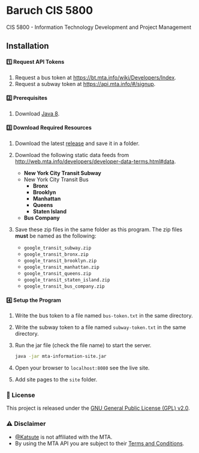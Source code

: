 # Baruch CIS 5800

CIS 5800 - Information Technology Development and Project Management

## Installation

#### 1️⃣ Request API Tokens

 1. Request a bus token at <https://bt.mta.info/wiki/Developers/Index>.
 2. Request a subway token at <https://api.mta.info/#/signup>.

#### 2️⃣ Prerequisites

 1. Download [Java 8](https://www.java.com/download).

#### 3️⃣ Download Required Resources

 1. Download the latest [release](https://github.com/Katsute/Baruch-CIS-5800/releases) and save it in a folder.

 2. Download the following static data feeds from <http://web.mta.info/developers/developer-data-terms.html#data>.

    - **New York City Transit Subway**
    - New York City Transit Bus
      - **Bronx**
      - **Brooklyn**
      - **Manhattan**
      - **Queens**
      - **Staten Island**
    - **Bus Company**

 3. Save these zip files in the same folder as this program. The zip files **must** be named as the following:

    - `google_transit_subway.zip`
    - `google_transit_bronx.zip`
    - `google_transit_brooklyn.zip`
    - `google_transit_manhattan.zip`
    - `google_transit_queens.zip`
    - `google_transit_staten_island.zip`
    - `google_transit_bus_company.zip`

#### 4️⃣ Setup the Program

 1. Write the bus token to a file named `bus-token.txt` in the same directory.
 2. Write the subway token to a file named `subway-token.txt` in the same directory.
 3. Run the jar file (check the file name) to start the server.

    ```sh
    java -jar mta-information-site.jar
    ```
 4. Open your browser to `localhost:8080` see the live site.
 5. Add site pages to the `site` folder.

### 💼 License

This project is released under the [GNU General Public License (GPL) v2.0](https://github.com/Katsute/Baruch-CIS-5800/blob/main/LICENSE).

### ⚠️ Disclaimer

 - [@Katsute](https://github.com/Katsute) is not affiliated with the MTA.
 - By using the MTA API you are subject to their [Terms and Conditions](https://api.mta.info/#/DataFeedAgreement).